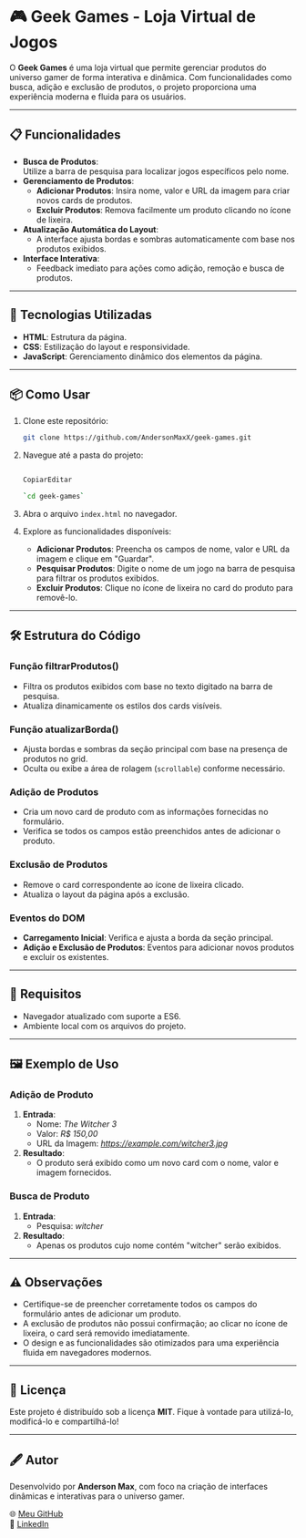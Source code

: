 # 🎮 Geek Games - Loja Virtual de Jogos  

O **Geek Games** é uma loja virtual que permite gerenciar produtos do universo gamer de forma interativa e dinâmica. Com funcionalidades como busca, adição e exclusão de produtos, o projeto proporciona uma experiência moderna e fluida para os usuários.  

---

## 📋 Funcionalidades  

- **Busca de Produtos**:  
  Utilize a barra de pesquisa para localizar jogos específicos pelo nome.  
- **Gerenciamento de Produtos**:  
  - **Adicionar Produtos**: Insira nome, valor e URL da imagem para criar novos cards de produtos.  
  - **Excluir Produtos**: Remova facilmente um produto clicando no ícone de lixeira.  
- **Atualização Automática do Layout**:  
  - A interface ajusta bordas e sombras automaticamente com base nos produtos exibidos.  
- **Interface Interativa**:  
  - Feedback imediato para ações como adição, remoção e busca de produtos.  

---

## 🚀 Tecnologias Utilizadas  

- **HTML**: Estrutura da página.  
- **CSS**: Estilização do layout e responsividade.  
- **JavaScript**: Gerenciamento dinâmico dos elementos da página.  

---

## 📦 Como Usar  

1. Clone este repositório:  
   ```bash
   git clone https://github.com/AndersonMaxX/geek-games.git
2.  Navegue até a pasta do projeto:
    
    ```bash
    
    CopiarEditar
    
    `cd geek-games` 
    
3.  Abra o arquivo `index.html` no navegador.
4.  Explore as funcionalidades disponíveis:
    -   **Adicionar Produtos**: Preencha os campos de nome, valor e URL da imagem e clique em "Guardar".
    -   **Pesquisar Produtos**: Digite o nome de um jogo na barra de pesquisa para filtrar os produtos exibidos.
    -   **Excluir Produtos**: Clique no ícone de lixeira no card do produto para removê-lo.

----------

## 🛠️ Estrutura do Código

### **Função filtrarProdutos()**

-   Filtra os produtos exibidos com base no texto digitado na barra de pesquisa.
-   Atualiza dinamicamente os estilos dos cards visíveis.

### **Função atualizarBorda()**

-   Ajusta bordas e sombras da seção principal com base na presença de produtos no grid.
-   Oculta ou exibe a área de rolagem (`scrollable`) conforme necessário.

### **Adição de Produtos**

-   Cria um novo card de produto com as informações fornecidas no formulário.
-   Verifica se todos os campos estão preenchidos antes de adicionar o produto.

### **Exclusão de Produtos**

-   Remove o card correspondente ao ícone de lixeira clicado.
-   Atualiza o layout da página após a exclusão.

### **Eventos do DOM**

-   **Carregamento Inicial**: Verifica e ajusta a borda da seção principal.
-   **Adição e Exclusão de Produtos**: Eventos para adicionar novos produtos e excluir os existentes.

----------

## 🔧 Requisitos

-   Navegador atualizado com suporte a ES6.
-   Ambiente local com os arquivos do projeto.

----------

## 🖼️ Exemplo de Uso

### **Adição de Produto**

1.  **Entrada**:
    -   Nome: _The Witcher 3_
    -   Valor: _R$ 150,00_
    -   URL da Imagem: _https://example.com/witcher3.jpg_
2.  **Resultado**:
    -   O produto será exibido como um novo card com o nome, valor e imagem fornecidos.

### **Busca de Produto**

1.  **Entrada**:
    -   Pesquisa: _witcher_
2.  **Resultado**:
    -   Apenas os produtos cujo nome contém "witcher" serão exibidos.

----------

## ⚠️ Observações

-   Certifique-se de preencher corretamente todos os campos do formulário antes de adicionar um produto.
-   A exclusão de produtos não possui confirmação; ao clicar no ícone de lixeira, o card será removido imediatamente.
-   O design e as funcionalidades são otimizados para uma experiência fluida em navegadores modernos.

----------

## 📝 Licença

Este projeto é distribuído sob a licença **MIT**. Fique à vontade para utilizá-lo, modificá-lo e compartilhá-lo!

----------

## 🖋️ Autor

Desenvolvido por **Anderson Max**, com foco na criação de interfaces dinâmicas e interativas para o universo gamer.

🌐 [Meu GitHub](https://github.com/AndersonMaxX)  
💼 [LinkedIn](https://www.linkedin.com/in/andersonmaxx)

